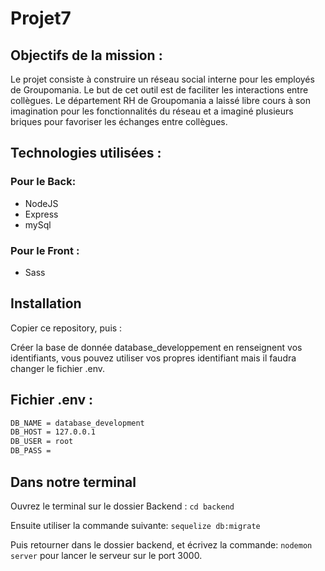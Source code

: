 # Projet7

## Objectifs de la mission :
Le projet consiste à construire un réseau social interne pour les employés de Groupomania. Le but de cet outil est de faciliter les interactions entre collègues. Le département RH de Groupomania a laissé libre cours à son imagination pour les fonctionnalités du réseau et a imaginé plusieurs briques pour favoriser les échanges entre collègues.

## Technologies utilisées :
### Pour le Back:
- NodeJS
- Express
- mySql

### Pour le Front :
- Sass

## Installation

Copier ce repository, puis :

Créer la base de donnée database_developpement en renseignent vos identifiants, vous pouvez utiliser vos propres identifiant mais il faudra changer le fichier .env.

## Fichier .env :
```bash
DB_NAME = database_development
DB_HOST = 127.0.0.1
DB_USER = root
DB_PASS = 
```
## Dans notre terminal

Ouvrez le terminal sur le dossier Backend : ```cd backend```

Ensuite utiliser la commande suivante: ```sequelize db:migrate```

Puis retourner dans le dossier backend, et écrivez la commande: ```nodemon server``` pour lancer le serveur sur le port 3000.
